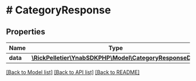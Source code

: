 # # CategoryResponse

## Properties

Name | Type | Description | Notes
------------ | ------------- | ------------- | -------------
**data** | [**\RickPelletier\YnabSDKPHP\Model\CategoryResponseData**](CategoryResponseData.md) |  |

[[Back to Model list]](../../README.md#models) [[Back to API list]](../../README.md#endpoints) [[Back to README]](../../README.md)
